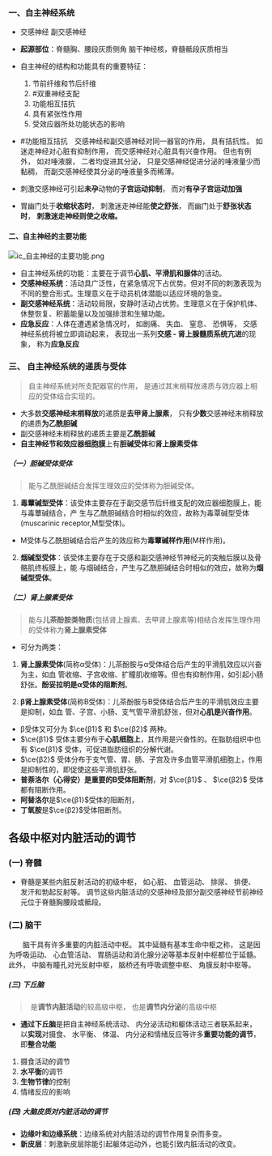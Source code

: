 ### 一、自主神经系统
- 交感神经 副交感神经

- **起源部位**：脊髓胸、腰段灰质侧角 脑干神经核，脊髓骶段灰质相当

- 自主神经的结构和功能具有的重要特征：
	1. 节前纤维和节后纤维
	2. #双重神经支配
	3. 功能相互拮抗
	4. 具有紧张性作用
	5. 受效应器所处功能状态的影响

- #功能相互拮抗　交感神经和副交感神经对同一器官的作用， 具有拮抗性。 如迷走神经对心脏有抑制作用， 而交感神经对心脏具有兴奋作用。 但也有例外， 如对唾液腺， 二者均促进其分泌， 只是交感神经促进分泌的唾液量少而黏稠， 而副交感神经使其分泌的唾液量多而稀薄。
- 刺激交感神经可引起**未孕**动物的**子宫运动抑制**， 而对**有孕子宫运动加强**
- 胃幽门处于**收缩状态时**， 刺激迷走神经能**使之舒张**， 而幽门处于**舒张状态时**， **刺激迷走神经则使之收缩。**
#### 二、自主神经的主要功能
![ic_自主神经的主要功能.png](https://obsidian-1303144804.cos.ap-guangzhou.myqcloud.com/picgo/202311251817570.png)
- 自主神经系统的功能：主要在于调节**心肌、平滑肌和腺体**的活动。
- **交感神经系统**：活动具广泛性，在紧急情况下占优势。但对不同的刺激表现为不同的整合形式。生理意义在于动员机体潜能以适应环境的急变。
- **副交感神经系统**：活动较局限，安静时活动占优势。生理意义在于保护机体、休整恢复、积蓄能量以及加强排泄和生殖功能。
- **应急反应**：人体在遭遇紧急情况时， 如剧痛、 失血、 窒息、 恐惧等， 交感神经系统将被立即调动起来， 表现出一系列**交感 - 肾上腺髓质系统亢进**的现象， 称为**应急反应**
### 三、 自主神经系统的递质与受体
>自主神经系统对所支配器官的作用， 是通过其末梢释放递质与效应器上相应的受体结合实现的。

- 大多数**交感神经末梢释放**的递质是**去甲肾上腺素**， 只有**少数**交感神经末梢释放的递质**为乙酰胆碱**
- 副交感神经末梢释放的递质主要是**乙酰胆碱**
- **自主神经节和效应器细胞膜**上有**胆碱受体**和**肾上腺素受体**

##### （一）胆碱受体受体
>能与乙酰胆碱结合发挥生理效应的受体称为胆碱受体。

 1. **毒蕈碱型受体**：该受体主要存在于副交感节后纤维支配的效应器细胞膜上，能与毒蕈碱结合，产
生与乙酰胆碱结合时相似的效应，故称为毒覃碱型受体(muscarinic receptor,M型受体)。

- M受体与乙酰胆碱结合后产生的效应称为**毒蕈碱样作用**(M样作用)。

2. **烟碱型受体**：该受体主要存在于交感和副交感神经节神经元的突触后膜以及骨骼肌终板膜上，能
与烟碱结合，产生与乙酰胆碱结合时相似的效应，故称为**烟碱型受体**。

##### （二）肾上腺素受体
>能与**儿茶酚胺类物质**(包括肾上腺素、去甲肾上腺素等)相结合发挥生理作用的受体称为**肾上腺素受体**

- 可分为两类：
1. **肾上腺素受体**(简称α受体)：儿茶酚胺与α受体结合后产生的平滑肌效应以兴奋为主，如血
管收缩、子宫收缩、扩瞳肌收缩等。但也有抑制作用，如引起小肠舒张。**酚妥拉明是α受体的阻断剂**。

2. **β肾上腺素受体**(简称B受体)：儿茶酚胺与B受体结合后产生的平滑肌效应主要是抑制，如血
管、子宫、小肠、支气管平滑肌舒张，但对**心肌是兴奋作用**。
- β受体又可分为 $\ce{β1}$ 和 $\ce{β2}$ 两种。
- $\ce{β1}$ 受体主要分布于**心肌细胞上**，其作用是兴奋性的。在脂肪组织中也有 $\ce{β1}$ 受体，可促进脂肪组织的分解代谢。
- $\ce{β2}$ 受体分布于支气管、胃、肠、子宫及许多血管平滑肌细胞上，作用是抑制性的，即促使这些平滑肌舒张。
- **普萘洛尔（心得安）是重要的B受体阻断剂**，对 $\ce{β1}$ 、 $\ce{β2}$ 受体都有阻断作用。
- **阿替洛尔**是$\ce{β1}$受体的阻断剂，
- **丁氧胺**是$\ce{β2}$受体阻断剂。

## 各级中枢对内脏活动的调节
### (一) 脊髓  
- 脊髓是某些内脏反射活动的初级中枢， 如心脏、 血管运动、 排尿、 排便、 发汗和勃起反射等。 调节这些内脏活动的交感神经及部分副交感神经节前神经元位于脊髓胸腰段或骶段。
### (二) 脑干  
　　脑干具有许多重要的内脏活动中枢。 其中延髓有基本生命中枢之称， 这是因为呼吸运动、 心血管活动、 胃肠运动和消化腺分泌等基本反射中枢都位于延髓。 此外， 中脑有瞳孔对光反射中枢， 脑桥还有呼吸调整中枢、 角膜反射中枢等。
##### (三) 下丘脑
> 是**调节内脏活动**的较高级中枢， 也是**调节内分泌**的高级中枢
- **通过下丘脑**是把自主神经系统活动、 内分泌活动和躯体活动三者联系起来， 以**实现**对摄食、 水平衡、 体温、 内分泌和情绪反应等许多**重要功能的调节**， 即**整合功能**
1. 摄食活动的调节
2. **水平衡**的调节
3. **生物节律**的控制
4. 情绪反应的影响
##### (四) 大脑皮质对内脏活动的调节
- **边缘叶和边缘系统**：边缘系统对内脏活动的调节作用复杂而多变。
- **新皮层**：刺激新皮层除能引起躯体运动外，也能引致内脏活动的改变。